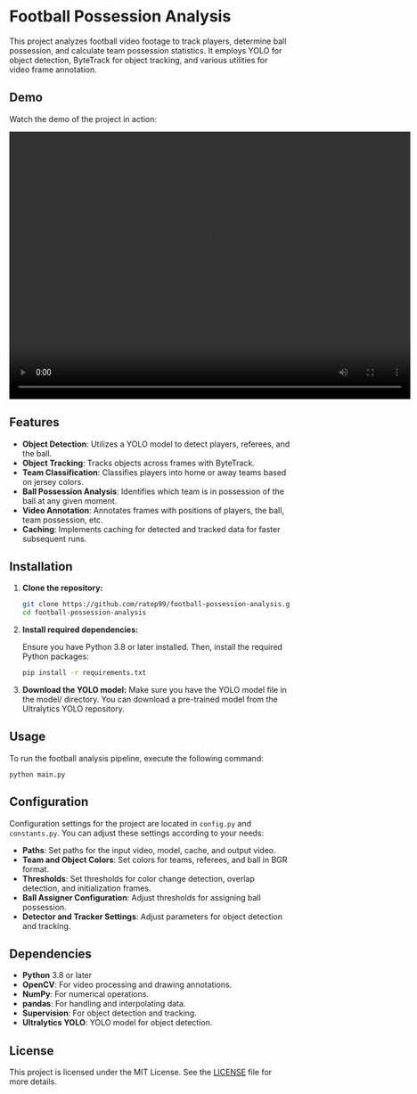 # Football Possession Analysis

This project analyzes football video footage to track players, determine ball possession, and calculate team possession statistics. It employs YOLO for object detection, ByteTrack for object tracking, and various utilities for video frame annotation.

## Demo

Watch the demo of the project in action:

<video width="720" height="480" controls>
  <source src="rfkzel_git.mp4" type="video/mp4">
  Your browser does not support the video tag.
</video>

## Features

- **Object Detection**: Utilizes a YOLO model to detect players, referees, and the ball.
- **Object Tracking**: Tracks objects across frames with ByteTrack.
- **Team Classification**: Classifies players into home or away teams based on jersey colors.
- **Ball Possession Analysis**: Identifies which team is in possession of the ball at any given moment.
- **Video Annotation**: Annotates frames with positions of players, the ball, team possession, etc.
- **Caching**: Implements caching for detected and tracked data for faster subsequent runs.

## Installation

1. **Clone the repository:**
   ```bash
   git clone https://github.com/ratep99/football-possession-analysis.git
   cd football-possession-analysis

2. **Install required dependencies:**

    Ensure you have Python 3.8 or later installed. Then, install the required Python packages:
   ```bash
   pip install -r requirements.txt
3. **Download the YOLO model:**
    Make sure you have the YOLO model file in the model/ directory. You can download a pre-trained model from the Ultralytics YOLO repository.

## Usage

To run the football analysis pipeline, execute the following command:

    python main.py

## Configuration

Configuration settings for the project are located in `config.py` and `constants.py`. You can adjust these settings according to your needs:

- **Paths**: Set paths for the input video, model, cache, and output video.
- **Team and Object Colors**: Set colors for teams, referees, and ball in BGR format.
- **Thresholds**: Set thresholds for color change detection, overlap detection, and initialization frames.
- **Ball Assigner Configuration**: Adjust thresholds for assigning ball possession.
- **Detector and Tracker Settings**: Adjust parameters for object detection and tracking.

## Dependencies

- **Python** 3.8 or later
- **OpenCV**: For video processing and drawing annotations.
- **NumPy**: For numerical operations.
- **pandas**: For handling and interpolating data.
- **Supervision**: For object detection and tracking.
- **Ultralytics YOLO**: YOLO model for object detection.

## License

This project is licensed under the MIT License. See the [LICENSE](LICENSE) file for more details.



